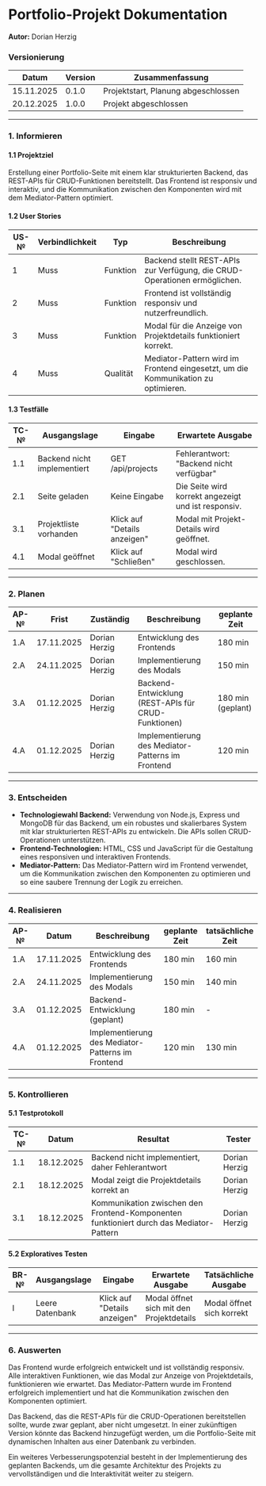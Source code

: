 # Portfolio-Projekt Dokumentation  
**Autor:** Dorian Herzig  

### **Versionierung**  
| Datum       | Version  | Zusammenfassung                    |
|-------------|----------|------------------------------------|
| 15.11.2025  | 0.1.0    | Projektstart, Planung abgeschlossen |
| 20.12.2025  | 1.0.0    | Projekt abgeschlossen             |

---

### **1. Informieren**  

#### **1.1 Projektziel**  
Erstellung einer Portfolio-Seite mit einem klar strukturierten Backend, das REST-APIs für CRUD-Funktionen bereitstellt. Das Frontend ist responsiv und interaktiv, und die Kommunikation zwischen den Komponenten wird mit dem Mediator-Pattern optimiert.

#### **1.2 User Stories**  
| US-№ | Verbindlichkeit | Typ       | Beschreibung                                                  |
|------|-----------------|-----------|--------------------------------------------------------------|
| 1    | Muss           | Funktion  | Backend stellt REST-APIs zur Verfügung, die CRUD-Operationen ermöglichen. |
| 2    | Muss           | Funktion  | Frontend ist vollständig responsiv und nutzerfreundlich.    |
| 3    | Muss           | Funktion  | Modal für die Anzeige von Projektdetails funktioniert korrekt. |
| 4    | Muss           | Qualität  | Mediator-Pattern wird im Frontend eingesetzt, um die Kommunikation zu optimieren. |

#### **1.3 Testfälle**  
| TC-№ | Ausgangslage       | Eingabe                        | Erwartete Ausgabe                                              |
|------|--------------------|--------------------------------|----------------------------------------------------------------|
| 1.1  | Backend nicht implementiert | GET /api/projects       | Fehlerantwort: "Backend nicht verfügbar"                      |
| 2.1  | Seite geladen      | Keine Eingabe                  | Die Seite wird korrekt angezeigt und ist responsiv.           |
| 3.1  | Projektliste vorhanden | Klick auf "Details anzeigen"  | Modal mit Projekt-Details wird geöffnet.                       |
| 4.1  | Modal geöffnet     | Klick auf "Schließen"           | Modal wird geschlossen.                                        |

---

### **2. Planen**  

| AP-№ | Frist         | Zuständig       | Beschreibung                   | geplante Zeit |
|------|---------------|-----------------|---------------------------------|---------------|
| 1.A  | 17.11.2025    | Dorian Herzig   | Entwicklung des Frontends      | 180 min       |
| 2.A  | 24.11.2025    | Dorian Herzig   | Implementierung des Modals     | 150 min       |
| 3.A  | 01.12.2025    | Dorian Herzig   | Backend-Entwicklung (REST-APIs für CRUD-Funktionen) | 180 min (geplant) |
| 4.A  | 01.12.2025    | Dorian Herzig   | Implementierung des Mediator-Patterns im Frontend | 120 min       |

---

### **3. Entscheiden**  
- **Technologiewahl Backend:** Verwendung von Node.js, Express und MongoDB für das Backend, um ein robustes und skalierbares System mit klar strukturierten REST-APIs zu entwickeln. Die APIs sollen CRUD-Operationen unterstützen.  
- **Frontend-Technologien:** HTML, CSS und JavaScript für die Gestaltung eines responsiven und interaktiven Frontends.  
- **Mediator-Pattern:** Das Mediator-Pattern wird im Frontend verwendet, um die Kommunikation zwischen den Komponenten zu optimieren und so eine saubere Trennung der Logik zu erreichen.

---

### **4. Realisieren**  

| AP-№ | Datum        | Beschreibung                   | geplante Zeit | tatsächliche Zeit |
|------|--------------|---------------------------------|---------------|-------------------|
| 1.A  | 17.11.2025   | Entwicklung des Frontends       | 180 min       | 160 min           |
| 2.A  | 24.11.2025   | Implementierung des Modals      | 150 min       | 140 min           |
| 3.A  | 01.12.2025   | Backend-Entwicklung (geplant)   | 180 min       | -                 |
| 4.A  | 01.12.2025   | Implementierung des Mediator-Patterns im Frontend | 120 min   | 130 min           |

---

### **5. Kontrollieren**  

#### **5.1 Testprotokoll**  
| TC-№ | Datum       | Resultat                                          | Tester         |
|------|-------------|--------------------------------------------------|----------------|
| 1.1  | 18.12.2025  | Backend nicht implementiert, daher Fehlerantwort | Dorian Herzig  |
| 2.1  | 18.12.2025  | Modal zeigt die Projektdetails korrekt an         | Dorian Herzig  |
| 3.1  | 18.12.2025  | Kommunikation zwischen den Frontend-Komponenten funktioniert durch das Mediator-Pattern | Dorian Herzig  |

#### **5.2 Exploratives Testen**  
| BR-№ | Ausgangslage | Eingabe       | Erwartete Ausgabe                   | Tatsächliche Ausgabe |
|------|--------------|---------------|-------------------------------------|-----------------------|
| I    | Leere Datenbank | Klick auf "Details anzeigen" | Modal öffnet sich mit den Projektdetails | Modal öffnet sich korrekt |

---

### **6. Auswerten**  
Das Frontend wurde erfolgreich entwickelt und ist vollständig responsiv. Alle interaktiven Funktionen, wie das Modal zur Anzeige von Projektdetails, funktionieren wie erwartet. Das Mediator-Pattern wurde im Frontend erfolgreich implementiert und hat die Kommunikation zwischen den Komponenten optimiert.

Das Backend, das die REST-APIs für die CRUD-Operationen bereitstellen sollte, wurde zwar geplant, aber nicht umgesetzt. In einer zukünftigen Version könnte das Backend hinzugefügt werden, um die Portfolio-Seite mit dynamischen Inhalten aus einer Datenbank zu verbinden.

Ein weiteres Verbesserungspotenzial besteht in der Implementierung des geplanten Backends, um die gesamte Architektur des Projekts zu vervollständigen und die Interaktivität weiter zu steigern.
